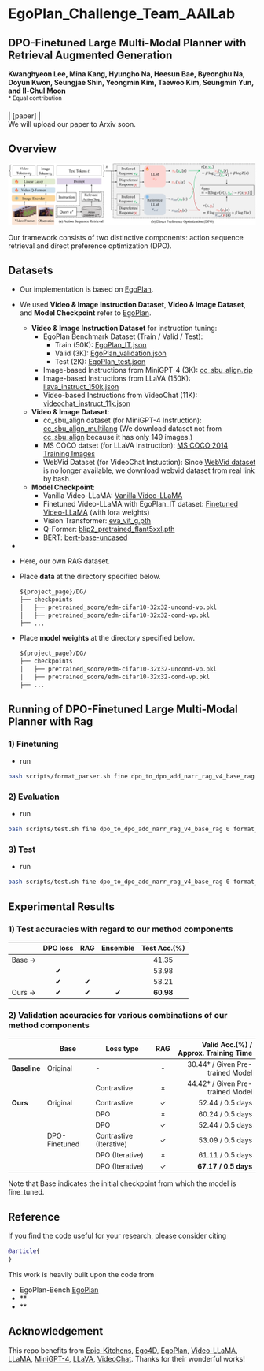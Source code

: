# EgoPlan_Challenge_Team_AAILab


## DPO-Finetuned Large Multi-Modal Planner with Retrieval Augmented Generation  <br><sub> </sub>
**Kwanghyeon Lee, Mina Kang, Hyungho Na, Heesun Bae, Byeonghu Na, Doyun Kwon, Seungjae Shin, Yeongmin Kim, Taewoo Kim, Seungmin Yun, and Il-Chul Moon**   
<sup> * Equal contribution </sup> <br>

| [paper] |  <br>
We will upload our paper to Arxiv soon.

## Overview
![Teaser image](./figure/overview_v4_1.png)

Our framework consists of two distinctive components: action sequence retrieval and direct preference optimization (DPO).

## Datasets
- Our implementation is based on [EgoPlan](https://github.com/ChenYi99/EgoPlan).
- We used **Video & Image Instruction Dataset**, **Video & Image Dataset**, and **Model Checkpoint** refer to [EgoPlan](https://github.com/ChenYi99/EgoPlan).
  - **Video & Image Instruction Dataset** for instruction tuning:
    - EgoPlan Benchmark Dataset (Train / Valid / Test):
      - Train (50K): [EgoPlan_IT.json](https://drive.google.com/file/d/139UXIgOXbK55tNlK03TBrdSWXdupfrL5/view)
      - Valid (3K): [EgoPlan_validation.json](https://drive.google.com/file/d/1Hy-mWrtuDjuq29iCQxCQzk0htTJs8SHg/view)
      - Test (2K): [EgoPlan_test.json](https://drive.google.com/file/d/1G3cH58qlXI11iRFc8R1oFXpHhEiOh4Bd/view)
    - Image-based Instructions from MiniGPT-4 (3K): [cc_sbu_align.zip](https://drive.google.com/file/d/1nJXhoEcy3KTExr17I7BXqY5Y9Lx_-n-9/view)
    - Image-based Instructions from LLaVA (150K): [llava_instruct_150k.json](https://huggingface.co/datasets/liuhaotian/LLaVA-Instruct-150K)
    - Video-based Instructions from VideoChat (11K): [videochat_instruct_11k.json](https://drive.google.com/file/d/1C-7xmf42QUEi4ApXTcxBHr5nLvTWXyUi/view)
  - **Video & Image Dataset**:
    - cc_sbu_align dataset (for MiniGPT-4 Instruction): [cc_sbu_align_multilang](https://huggingface.co/datasets/dinhanhx/cc_sbu_align_multilang) (We download dataset not from [cc_sbu_align](https://huggingface.co/datasets/Vision-CAIR/cc_sbu_align) because it has only 149 images.)
    - MS COCO datset (for LLaVA Instruction): [MS COCO 2014 Training Images](http://deltalab.iitk.ac.in/index.php?n=Main.MSCOCO2014Dataset)
    - WebVid Dataset (for VideoChat Instuction): Since [WebVid dataset](https://github.com/m-bain/webvid) is no longer available, we download webvid dataset from real link by bash.
  - **Model Checkpoint**:
    - Vanilla Video-LLaMA: [Vanilla Video-LLaMA](https://huggingface.co/DAMO-NLP-SG/Video-LLaMA-2-7B-Finetuned)
    - Finetuned Video-LLaMA with EgoPlan_IT dataset: [Finetuned Video-LLaMA](https://huggingface.co/ChenYi99/EgoPlan-Video-LLaMA-2-7B) (with lora weights)
    - Vision Transformer: [eva_vit_g.pth](https://huggingface.co/lainxx/eva_vit_g/blob/main/eva_vit_g.pth)
    - Q-Former: [blip2_pretrained_flant5xxl.pth](https://huggingface.co/spaces/Vision-CAIR/minigpt4/blob/main/blip2_pretrained_flant5xxl.pth)
    - BERT: [bert-base-uncased](https://huggingface.co/google-bert/bert-base-uncased)
- 
- Here, our own RAG dataset.
- Place **data** at the directory specified below.
  ```
  ${project_page}/DG/
  ├── checkpoints
  │   ├── pretrained_score/edm-cifar10-32x32-uncond-vp.pkl
  │   ├── pretrained_score/edm-cifar10-32x32-cond-vp.pkl
  ├── ...
  ```

- Place **model weights** at the directory specified below.

  ```
  ${project_page}/DG/
  ├── checkpoints
  │   ├── pretrained_score/edm-cifar10-32x32-uncond-vp.pkl
  │   ├── pretrained_score/edm-cifar10-32x32-cond-vp.pkl
  ├── ...
  ```

## Running of DPO-Finetuned Large Multi-Modal Planner with Rag

### 1) Finetuning 
    
  - run
  ```bash
  bash scripts/format_parser.sh fine dpo_to_dpo_add_narr_rag_v4_base_rag 0,1,2,3,4,5,6,7 8 26501
  ```

### 2) Evaluation

  - run
  ```bash
  bash scripts/test.sh fine dpo_to_dpo_add_narr_rag_v4_base_rag 0 format_eval --epoch,{epoch num},--time,{folder_name}

  ```
  
   

### 3) Test
 
  - run
  ```bash
  bash scripts/test.sh fine dpo_to_dpo_add_narr_rag_v4_base_rag 0 format_test --epoch,{epoch num},--time,{folder_name}
  ```



## Experimental Results
### 1) Test accuracies with regard to our method components
|                  | DPO loss | RAG  | Ensemble | Test Acc.(%) |
|------------------|:--------:|:----:|:--------:|:------------:|
| Base →           |         |      |          | 41.35        |
|                  | ✔        |     |          | 53.98        |
|                  | ✔        | ✔    |         | 58.21        |
| Ours →           | ✔        | ✔    | ✔        | **60.98**    |

### 2) Validation accuracies for various combinations of our method components
|                 | Base      | Loss type               | RAG  | Valid Acc.(%) / Approx. Training Time  |
|-----------------|-----------|-------------------------|:----:|---------------------------------------:|
| **Baseline**    | Original  | -             | -    | 30.44† / Given Pre-trained Model       |
|                 |           |Contrastive                 | ✗    | 44.42† / Given Pre-trained Model       |
| **Ours**        | Original  | Contrastive             | ✓    | 52.44 / 0.5 days                       |
|                 |           | DPO                     | ✗    | 60.24 / 0.5 days                       |
|                 |           | DPO                     | ✓    | 52.44 / 0.5 days                       |
|                 | DPO-Finetuned | Contrastive (Iterative) | ✓ | 53.09 / 0.5 days                       |
|                 |           | DPO (Iterative)         | ✗    | 61.11 / 0.5 days                       |
|                 |           | DPO (Iterative)         | ✓    | **67.17 / 0.5 days**                   |

Note that Base indicates the initial checkpoint from which the model is fine_tuned.


## Reference
If you find the code useful for your research, please consider citing
```bib
@article{
}
```
This work is heavily built upon the code from
 - EgoPlan-Bench [EgoPlan](https://github.com/ChenYi99/EgoPlan)
 - **
 - **


 ## Acknowledgement
This repo benefits from [Epic-Kitchens](https://epic-kitchens.github.io/2023), [Ego4D](https://ego4d-data.org/), 
[EgoPlan](https://github.com/ChenYi99/EgoPlan), 
[Video-LLaMA](https://github.com/DAMO-NLP-SG/Video-LLaMA), 
[LLaMA](https://github.com/facebookresearch/llama),
[MiniGPT-4](https://github.com/Vision-CAIR/MiniGPT-4), 
[LLaVA](https://github.com/haotian-liu/LLaVA), 
[VideoChat](https://github.com/OpenGVLab/Ask-Anything). Thanks for their wonderful works!
